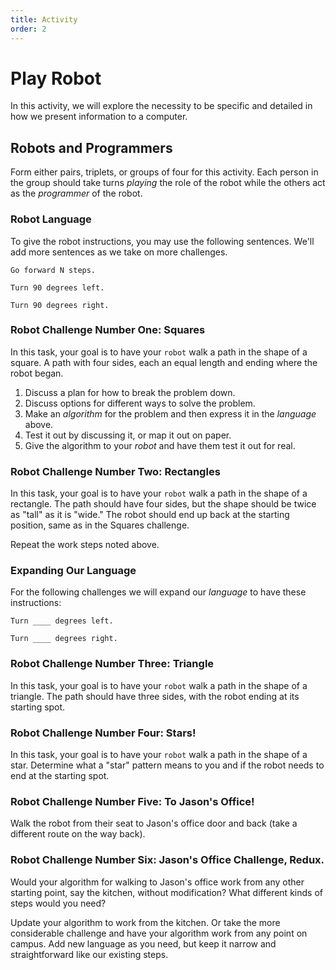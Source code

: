```yaml
---
title: Activity
order: 2
---
```


# Play Robot

In this activity, we will explore the necessity to be specific and detailed in
how we present information to a computer.

## Robots and Programmers

Form either pairs, triplets, or groups of four for this activity. Each person in
the group should take turns _playing_ the role of the robot while the others act
as the _programmer_ of the robot.

### Robot Language

To give the robot instructions, you may use the following sentences. We'll add
more sentences as we take on more challenges.

```
Go forward N steps.
```

```
Turn 90 degrees left.
```

```
Turn 90 degrees right.
```

### Robot Challenge Number One: Squares

In this task, your goal is to have your `robot` walk a path in the shape of a
square. A path with four sides, each an equal length and ending where the robot
began.

1. Discuss a plan for how to break the problem down.
1. Discuss options for different ways to solve the problem.
1. Make an _algorithm_ for the problem and then express it in the _language_
   above.
1. Test it out by discussing it, or map it out on paper.
1. Give the algorithm to your _robot_ and have them test it out for real.

### Robot Challenge Number Two: Rectangles

In this task, your goal is to have your `robot` walk a path in the shape of a
rectangle. The path should have four sides, but the shape should be twice as
"tall" as it is "wide." The robot should end up back at the starting position,
same as in the Squares challenge.

Repeat the work steps noted above.

### Expanding Our Language

For the following challenges we will expand our _language_ to have these
instructions:

```
Turn ____ degrees left.
```

```
Turn ____ degrees right.
```

### Robot Challenge Number Three: Triangle

In this task, your goal is to have your `robot` walk a path in the shape of a
triangle. The path should have three sides, with the robot ending at its
starting spot.

### Robot Challenge Number Four: Stars!

In this task, your goal is to have your `robot` walk a path in the shape of a
star. Determine what a "star" pattern means to you and if the robot needs to end
at the starting spot.

### Robot Challenge Number Five: To Jason's Office!

Walk the robot from their seat to Jason's office door and back (take a different
route on the way back).

### Robot Challenge Number Six: Jason's Office Challenge, Redux.

Would your algorithm for walking to Jason's office work from any other starting
point, say the kitchen, without modification? What different kinds of steps
would you need?

Update your algorithm to work from the kitchen. Or take the more considerable
challenge and have your algorithm work from any point on campus. Add new
language as you need, but keep it narrow and straightforward like our existing
steps.
